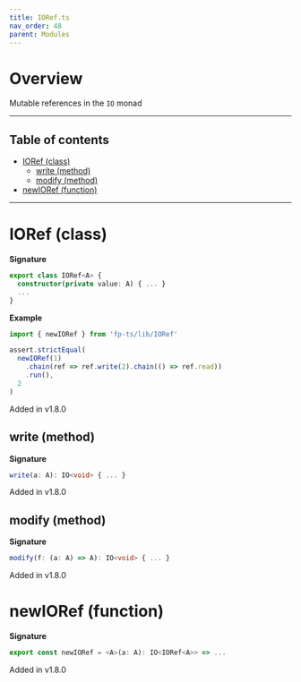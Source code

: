```yaml
---
title: IORef.ts
nav_order: 48
parent: Modules
---
```


# Overview

Mutable references in the `IO` monad

---

<h2 class="text-delta">Table of contents</h2>

- [IORef (class)](#ioref-class)
  - [write (method)](#write-method)
  - [modify (method)](#modify-method)
- [newIORef (function)](#newioref-function)

---

# IORef (class)

**Signature**

```ts
export class IORef<A> {
  constructor(private value: A) { ... }
  ...
}
```

**Example**

```ts
import { newIORef } from 'fp-ts/lib/IORef'

assert.strictEqual(
  newIORef(1)
    .chain(ref => ref.write(2).chain(() => ref.read))
    .run(),
  2
)
```

Added in v1.8.0

## write (method)

**Signature**

```ts
write(a: A): IO<void> { ... }
```

Added in v1.8.0

## modify (method)

**Signature**

```ts
modify(f: (a: A) => A): IO<void> { ... }
```

Added in v1.8.0

# newIORef (function)

**Signature**

```ts
export const newIORef = <A>(a: A): IO<IORef<A>> => ...
```

Added in v1.8.0
